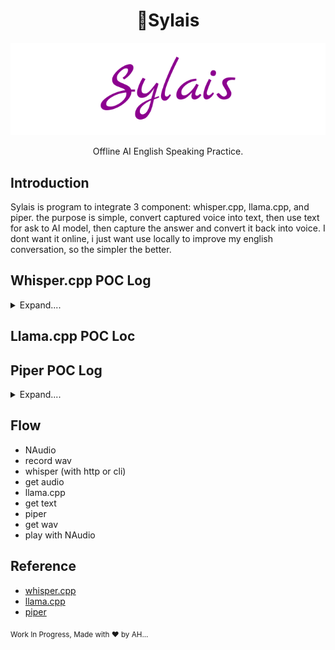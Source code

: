 <h1 align="center">🍉Sylais</h1>

<p align="center">
  <img src="./sylais.svg" />
  <p align="center"> 
     Offline AI English Speaking Practice.
  </p>
</p>

## Introduction

Sylais is program to integrate 3 component: whisper.cpp, llama.cpp, and piper. the purpose is simple, convert captured voice into text, then use text for ask to AI model, then capture the answer and convert it back into voice.
I dont want it online, i just want use locally to improve my english conversation, so the simpler the better.

## Whisper.cpp POC Log 

<details>
  <summary>Expand....</summary>

- 20 juni 2025 ⏰ 06:14, able to build whisper and run example (also my own recorded audio file), and its just work even on low quality audio (low quality microphone), here is the output, as you can see its only take about 3 seconds for 17 second recording.

```shell
main: processing 'Recording.mp3' (289537 samples, 18.1 sec), 4 threads, 1 processors, 5 beams + best of 5, lang = en, task = transcribe, timestamps = 1 ...


[00:00:00.000 --> 00:00:10.080]   So hi. My name is Aksano. I'm from Indonesia and I live in Indonesia. Right now, I'm just looking
[00:00:10.080 --> 00:00:17.440]   opportunity to get software developer at foreign country. That's it. Thank you.

whisper_print_timings:     load time =   224.99 ms
whisper_print_timings:     fallbacks =   0 p /   0 h
whisper_print_timings:      mel time =    23.13 ms
whisper_print_timings:   sample time =   257.79 ms /   236 runs (     1.09 ms per run)
whisper_print_timings:   encode time =  1847.78 ms /     1 runs (  1847.78 ms per run)
whisper_print_timings:   decode time =    14.93 ms /     2 runs (     7.47 ms per run)
whisper_print_timings:   batchd time =   659.61 ms /   230 runs (     2.87 ms per run)
whisper_print_timings:   prompt time =     0.00 ms /     1 runs (     0.00 ms per run)
whisper_print_timings:    total time =  3099.74 ms
```
  
</details>


## Llama.cpp POC Loc 

## Piper POC Log

<details>
  <summary>Expand....</summary>

- to use piper, you only need compiled binary (relased under their github), and simple echo command

```shell
D:\project\personalProject\piper>echo 'hello piper' | piper -m en_GB-jenny_dioco-medium.onnx -c en_GB-jenny_dioco-medium.onnx.json
[2025-06-20 07:41:52.944] [piper] [info] Loaded voice in 0.3411954 second(s)
[2025-06-20 07:41:52.965] [piper] [info] Initialized piper
[2025-06-20 07:41:52.965] [piper] [info] Output directory: D:\project\personalProject\piper
D:\project\personalProject\piper\1750380112966465700.wav
[2025-06-20 07:41:53.068] [piper] [info] Real-time factor: 0.086504291015625 (infer=0.0703019 sec, audio=0.8126984126984127 sec)
[2025-06-20 07:41:53.069] [piper] [info] Terminated piper
```
  
</details>



## Flow

- NAudio 
- record wav 
- whisper (with http or cli) 
- get audio 
- llama.cpp 
- get text 
- piper 
- get wav 
- play with NAudio

## Reference 

- [whisper.cpp](https://github.com/ggml-org/whisper.cpp)
- [llama.cpp](https://github.com/ggml-org/llama.cpp)
- [piper](https://github.com/rhasspy/piper)

<sub>Work In Progress, Made with ♥️ by AH...</sub>
